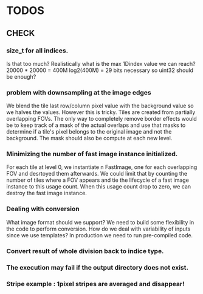 # TODOS

## CHECK

### size_t for all indices.
Is that too much? Realistically what is the max 1Dindex value we can reach?
20000 * 20000 = 400M
log2(400M) = 29 bits necessary so uint32 should be enough?

### problem with downsampling at the image edges
We blend the tile last row/column pixel value with the background value so we halves the values.
However this is tricky. Tiles are created from partially overlapping FOVs.
The only way to completely remove border effects would be to keep track of a mask of the actual overlaps and use that masks
to determine if a tile's pixel belongs to the original image and not the background.
The mask should also be compute at each new level.

### Minimizing the number of fast image instance initialized.
For each tile at level 0, we instantiate n FastImage, one for each overlapping FOV and desrtoyed them afterwards.
We could limit that by counting the number of tiles where a FOV appears and tie the lifecycle of a fast image instance to this usage count.
When this usage count drop to zero, we can destroy the fast image instance.

### Dealing with conversion
What image format should we support?
We need to build some flexibility in the code to perform conversion.
How do we deal with variability of inputs since we use templates? In production we need to run pre-compiled code.

### Convert result of whole division back to indice type.

### The execution may fail if the output directory does not exist.

### Stripe example : 1pixel stripes are averaged and disappear!